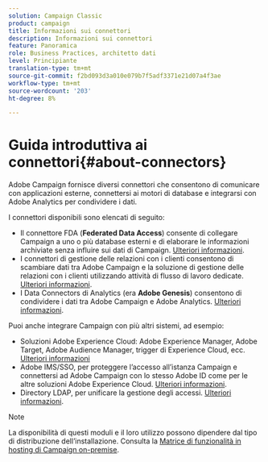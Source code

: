 ```yaml
---
solution: Campaign Classic
product: campaign
title: Informazioni sui connettori
description: Informazioni sui connettori
feature: Panoramica
role: Business Practices, architetto dati
level: Principiante
translation-type: tm+mt
source-git-commit: f2bd093d3a010e079b7f5adf3371e21d07a4f3ae
workflow-type: tm+mt
source-wordcount: '203'
ht-degree: 8%

---
```



# Guida introduttiva ai connettori{#about-connectors}

Adobe Campaign fornisce diversi connettori che consentono di comunicare con applicazioni esterne, connettersi ai motori di database e integrarsi con Adobe Analytics per condividere i dati.

I connettori disponibili sono elencati di seguito:

* Il connettore FDA (**Federated Data Access**) consente di collegare Campaign a uno o più database esterni e di elaborare le informazioni archiviate senza influire sui dati di Campaign. [Ulteriori informazioni](../../installation/using/about-fda.md).
* I connettori di gestione delle relazioni con i clienti consentono di scambiare dati tra Adobe Campaign e la soluzione di gestione delle relazioni con i clienti utilizzando attività di flusso di lavoro dedicate. [Ulteriori informazioni](../../platform/using/crm-connectors.md).
* I Data Connectors di Analytics (era **Adobe Genesis**) consentono di condividere i dati tra Adobe Campaign e Adobe Analytics. [Ulteriori informazioni](../../platform/using/adobe-analytics-data-connector.md).

Puoi anche integrare Campaign con più altri sistemi, ad esempio:

* Soluzioni Adobe Experience Cloud: Adobe Experience Manager, Adobe Target, Adobe Audience Manager, trigger di Experience Cloud, ecc. [Ulteriori informazioni](../../integrations/using/about-campaign-integrations.md)
* Adobe IMS/SSO, per proteggere l’accesso all’istanza Campaign e connettersi ad Adobe Campaign con lo stesso Adobe ID come per le altre soluzioni Adobe Experience Cloud. [Ulteriori informazioni](../../integrations/using/about-adobe-id.md).
* Directory LDAP, per unificare la gestione degli accessi. [Ulteriori informazioni](../../installation/using/connecting-through-ldap.md).

>[!NOTE]
>
>La disponibilità di questi moduli e il loro utilizzo possono dipendere dal tipo di distribuzione dell’installazione. Consulta la [Matrice di funzionalità in hosting di Campaign on-premise](../../installation/using/capability-matrix.md).


